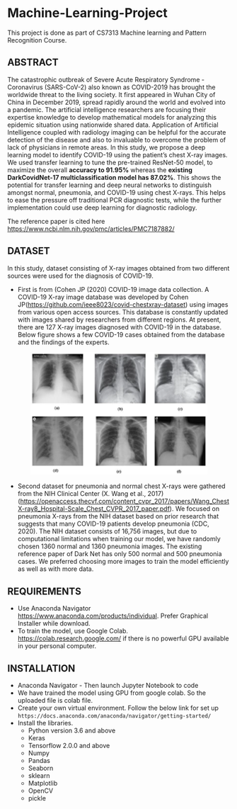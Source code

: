 # Machine-Learning-Project

This project is done as part of CS7313 Machine learning and Pattern Recognition Course.

## ABSTRACT

The catastrophic outbreak of Severe Acute Respiratory Syndrome - Coronavirus (SARS-CoV-2) also known as COVID-2019 has brought the worldwide threat to the living society. It first appeared in Wuhan City of China in December 2019, spread rapidly around the world and evolved into a pandemic. The artificial intelligence researchers are focusing their expertise knowledge to develop mathematical models for analyzing this epidemic situation using nationwide shared data. Application of Artificial Intelligence coupled with radiology imaging can be helpful for the accurate detection of the disease and also to invaluable to overcome the problem of lack of physicians in remote areas. In this study, we propose a deep learning model to identify COVID-19 using the patient’s chest X-ray images. We used transfer learning to tune the pre-trained ResNet-50 model, to maximize the overall **accuracy to 91.95%** whereas the **existing DarkCovidNet-17 multiclassification model has 87.02%**. This shows the potential for transfer learning and deep neural networks to distinguish amongst normal, pneumonia, and COVID-19 using chest X-rays. This helps to ease the pressure off traditional PCR diagnostic tests, while the further implementation could use deep learning for diagnostic radiology.

The reference paper is cited here https://www.ncbi.nlm.nih.gov/pmc/articles/PMC7187882/

## DATASET

In this study, dataset consisting of  X-ray images obtained from two different sources were used for the diagnosis of COVID-19. 

- First is from (Cohen JP (2020) COVID-19 image data collection. A COVID-19 X-ray image database was developed by Cohen JP(https://github.com/ieee8023/covid-chestxray-dataset) using images from various open access sources. This database is constantly updated with images shared by researchers from different regions. At present, there are 127 X-ray images diagnosed with COVID-19 in the database. Below figure shows a few COVID-19 cases obtained from the database and the findings of the experts.

<div align="center">
    <img src="Picture1.png" width="400px"</img> 
</div>

- Second dataset for pneumonia and normal chest X-rays were gathered from the NIH Clinical Center (X. Wang et al., 2017)(https://openaccess.thecvf.com/content_cvpr_2017/papers/Wang_ChestX-ray8_Hospital-Scale_Chest_CVPR_2017_paper.pdf). We focused on pneumonia X-rays from the NIH dataset based on prior research that suggests that many COVID-19 patients develop pneumonia (CDC, 2020). The NIH dataset consists of 16,756 images, but due to computational limitations when training our model, we have randomly chosen 1360 normal and 1360 pneumonia images. The existing reference paper of Dark Net has only 500 normal and 500 pneumonia cases. We preferred choosing more images to train the model efficiently as well as with more data.

## REQUIREMENTS

- Use Anaconda Navigator https://www.anaconda.com/products/individual. Prefer Graphical Installer while download.
- To train the model, use Google Colab. https://colab.research.google.com/ if there is no powerful GPU available in your personal computer.

## INSTALLATION

* Anaconda Navigator - Then launch Jupyter Notebook to code
* We have trained the model using GPU from google colab. So the uploaded file is colab file.
* Create your own virtual environment. Follow the below link for set up
``` https://docs.anaconda.com/anaconda/navigator/getting-started/ ```
* Install the libraries.
    - Python version 3.6 and above
    - Keras
    - Tensorflow 2.0.0 and above
    - Numpy
    - Pandas
    - Seaborn
    - sklearn
    - Matplotlib
    - OpenCV
    - pickle



